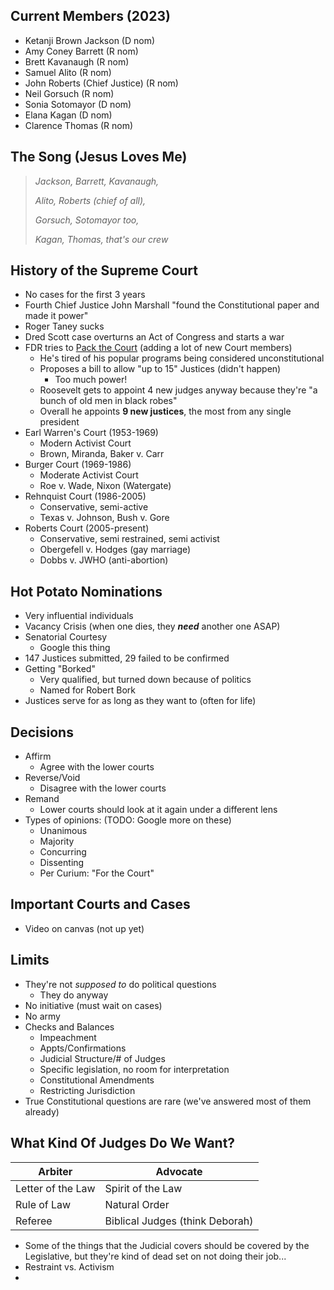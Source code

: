 ## Current Members (2023)

- Ketanji Brown Jackson (D nom)
- Amy Coney Barrett (R nom)
- Brett Kavanaugh (R nom)
- Samuel Alito (R nom)
- John Roberts (Chief Justice) (R nom)
- Neil Gorsuch (R nom)
- Sonia Sotomayor (D nom)
- Elana Kagan (D nom)
- Clarence Thomas (R nom)

## The Song (Jesus Loves Me)

> *Jackson, Barrett, Kavanaugh,*
> 
> *Alito, Roberts (chief of all),*
> 
> *Gorsuch, Sotomayor too,*
> 
> *Kagan, Thomas, that's our crew*

## History of the Supreme Court

- No cases for the first 3 years
- Fourth Chief Justice John Marshall "found the Constitutional paper and made it power"
- Roger Taney sucks
- Dred Scott case overturns an Act of Congress and starts a war
- FDR tries to <u>Pack the Court</u> (adding a lot of new Court members)
	- He's tired of his popular programs being considered unconstitutional
	- Proposes a bill to allow "up to 15" Justices (didn't happen)
		- Too much power!
	- Roosevelt gets to appoint 4 new judges anyway because they're "a bunch of old men in black robes"
	- Overall he appoints **9 new justices**, the most from any single president
- Earl Warren's Court (1953-1969)
	- Modern Activist Court
	- Brown, Miranda, Baker v. Carr
- Burger Court (1969-1986)
	- Moderate Activist Court
	- Roe v. Wade, Nixon (Watergate)
- Rehnquist Court (1986-2005)
	- Conservative, semi-active
	- Texas v. Johnson, Bush v. Gore
- Roberts Court (2005-present)
	- Conservative, semi restrained, semi activist
	- Obergefell v. Hodges (gay marriage)
	- Dobbs v. JWHO (anti-abortion)

## Hot Potato Nominations

- Very influential individuals
- Vacancy Crisis (when one dies, they ***need*** another one ASAP)
- Senatorial Courtesy
	- Google this thing 
- 147 Justices submitted, 29 failed to be confirmed
- Getting "Borked"
	- Very qualified, but turned down because of politics
	- Named for Robert Bork
- Justices serve for as long as they want to (often for life)

## Decisions

- Affirm
	- Agree with the lower courts
- Reverse/Void
	- Disagree with the lower courts
- Remand
	- Lower courts should look at it again under a different lens
- Types of opinions: (TODO: Google more on these)
	- Unanimous
	- Majority
	- Concurring
	- Dissenting
	- Per Curium: "For the Court"

## Important Courts and Cases

- Video on canvas (not up yet)

## Limits

- They're not *supposed to* do political questions
	-  They do anyway
- No initiative (must wait on cases)
- No army
- Checks and Balances
	- Impeachment
	- Appts/Confirmations
	- Judicial Structure/# of Judges
	- Specific legislation, no room for interpretation
	- Constitutional Amendments
	- Restricting Jurisdiction
- True Constitutional questions are rare (we've answered most of them already)

## What Kind Of Judges Do We Want?

| Arbiter           | Advocate                        |
| ----------------- | ------------------------------- |
| Letter of the Law | Spirit of the Law               |
| Rule of Law       | Natural Order                   |
| Referee           | Biblical Judges (think Deborah) |

- Some of the things that the Judicial covers should be covered by the Legislative, but they're kind of dead set on not doing their job...
- Restraint vs. Activism
- 
